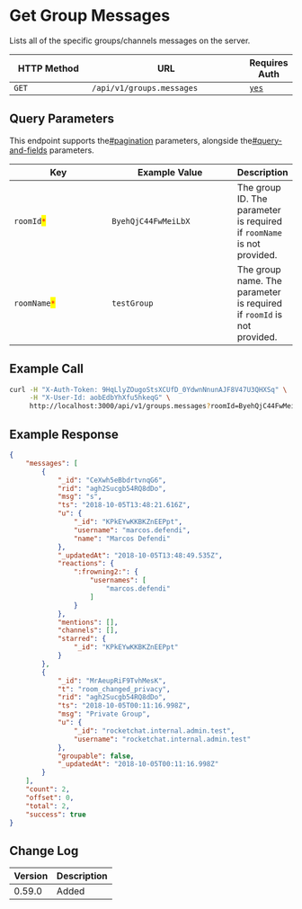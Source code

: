 # Get Group Messages

Lists all of the specific groups/channels messages on the server.&#x20;

<table><thead><tr><th width="163">HTTP Method</th><th width="313">URL</th><th>Requires Auth</th></tr></thead><tbody><tr><td><code>GET</code></td><td><code>/api/v1/groups.messages</code></td><td><a href="../../authentication-endpoints/"><code>yes</code></a></td></tr></tbody></table>

## Query Parameters

This endpoint supports the[#pagination](../../../#pagination "mention") parameters, alongside the[#query-and-fields](../../../#query-and-fields "mention") parameters.

<table><thead><tr><th width="195">Key</th><th width="237">Example Value</th><th>Description</th></tr></thead><tbody><tr><td><code>roomId</code><mark style="color:red;"><code>*</code></mark></td><td><code>ByehQjC44FwMeiLbX</code></td><td>The group ID. The parameter is required if <code>roomName</code> is not provided.</td></tr><tr><td><code>roomName</code><mark style="color:red;"><code>*</code></mark></td><td><code>testGroup</code></td><td>The group name. The parameter is required if <code>roomId</code> is not provided.</td></tr></tbody></table>

## Example Call

```bash
curl -H "X-Auth-Token: 9HqLlyZOugoStsXCUfD_0YdwnNnunAJF8V47U3QHXSq" \
     -H "X-User-Id: aobEdbYhXfu5hkeqG" \
     http://localhost:3000/api/v1/groups.messages?roomId=ByehQjC44FwMeiLbX
```

## Example Response

```json
{
    "messages": [
        {
            "_id": "CeXwh5eBbdrtvnqG6",
            "rid": "agh2Sucgb54RQ8dDo",
            "msg": "s",
            "ts": "2018-10-05T13:48:21.616Z",
            "u": {
                "_id": "KPkEYwKKBKZnEEPpt",
                "username": "marcos.defendi",
                "name": "Marcos Defendi"
            },
            "_updatedAt": "2018-10-05T13:48:49.535Z",
            "reactions": {
                ":frowning2:": {
                    "usernames": [
                        "marcos.defendi"
                    ]
                }
            },
            "mentions": [],
            "channels": [],
            "starred": {
                "_id": "KPkEYwKKBKZnEEPpt"
            }
        },
        {
            "_id": "MrAeupRiF9TvhMesK",
            "t": "room_changed_privacy",
            "rid": "agh2Sucgb54RQ8dDo",
            "ts": "2018-10-05T00:11:16.998Z",
            "msg": "Private Group",
            "u": {
                "_id": "rocketchat.internal.admin.test",
                "username": "rocketchat.internal.admin.test"
            },
            "groupable": false,
            "_updatedAt": "2018-10-05T00:11:16.998Z"
        }
    ],
    "count": 2,
    "offset": 0,
    "total": 2,
    "success": true
}
```

## Change Log

| Version | Description |
| ------- | ----------- |
| 0.59.0  | Added       |
